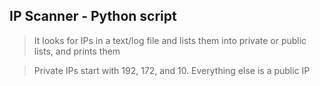 ## IP Scanner - Python script

> It looks for IPs in a text/log file and lists them into private or public lists, and prints them

> Private IPs start with 192, 172, and 10. Everything else is a public IP